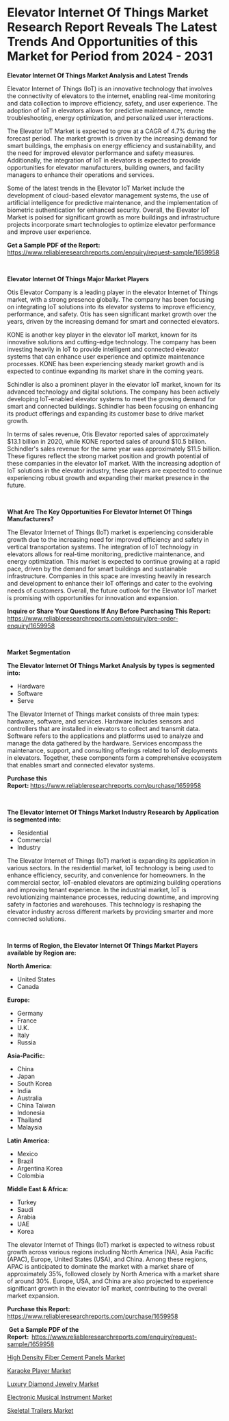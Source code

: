 <p><h1>Elevator Internet Of Things Market Research Report Reveals The Latest Trends And Opportunities of this Market for Period from 2024 - 2031</h1></p><p><strong>Elevator Internet Of Things Market Analysis and Latest Trends</strong></p>
<p><p>Elevator Internet of Things (IoT) is an innovative technology that involves the connectivity of elevators to the internet, enabling real-time monitoring and data collection to improve efficiency, safety, and user experience. The adoption of IoT in elevators allows for predictive maintenance, remote troubleshooting, energy optimization, and personalized user interactions.</p><p>The Elevator IoT Market is expected to grow at a CAGR of 4.7% during the forecast period. The market growth is driven by the increasing demand for smart buildings, the emphasis on energy efficiency and sustainability, and the need for improved elevator performance and safety measures. Additionally, the integration of IoT in elevators is expected to provide opportunities for elevator manufacturers, building owners, and facility managers to enhance their operations and services.</p><p>Some of the latest trends in the Elevator IoT Market include the development of cloud-based elevator management systems, the use of artificial intelligence for predictive maintenance, and the implementation of biometric authentication for enhanced security. Overall, the Elevator IoT Market is poised for significant growth as more buildings and infrastructure projects incorporate smart technologies to optimize elevator performance and improve user experience.</p></p>
<p><strong>Get a Sample PDF of the Report:&nbsp;</strong> <a href="https://www.reliableresearchreports.com/enquiry/request-sample/1659958">https://www.reliableresearchreports.com/enquiry/request-sample/1659958</a></p>
<p>&nbsp;</p>
<p><strong>Elevator Internet Of Things Major Market Players</strong></p>
<p><p>Otis Elevator Company is a leading player in the elevator Internet of Things market, with a strong presence globally. The company has been focusing on integrating IoT solutions into its elevator systems to improve efficiency, performance, and safety. Otis has seen significant market growth over the years, driven by the increasing demand for smart and connected elevators.</p><p>KONE is another key player in the elevator IoT market, known for its innovative solutions and cutting-edge technology. The company has been investing heavily in IoT to provide intelligent and connected elevator systems that can enhance user experience and optimize maintenance processes. KONE has been experiencing steady market growth and is expected to continue expanding its market share in the coming years.</p><p>Schindler is also a prominent player in the elevator IoT market, known for its advanced technology and digital solutions. The company has been actively developing IoT-enabled elevator systems to meet the growing demand for smart and connected buildings. Schindler has been focusing on enhancing its product offerings and expanding its customer base to drive market growth.</p><p>In terms of sales revenue, Otis Elevator reported sales of approximately $13.1 billion in 2020, while KONE reported sales of around $10.5 billion. Schindler's sales revenue for the same year was approximately $11.5 billion. These figures reflect the strong market position and growth potential of these companies in the elevator IoT market. With the increasing adoption of IoT solutions in the elevator industry, these players are expected to continue experiencing robust growth and expanding their market presence in the future.</p></p>
<p>&nbsp;</p>
<p><strong>What Are The Key Opportunities For Elevator Internet Of Things Manufacturers?</strong></p>
<p><p>The Elevator Internet of Things (IoT) market is experiencing considerable growth due to the increasing need for improved efficiency and safety in vertical transportation systems. The integration of IoT technology in elevators allows for real-time monitoring, predictive maintenance, and energy optimization. This market is expected to continue growing at a rapid pace, driven by the demand for smart buildings and sustainable infrastructure. Companies in this space are investing heavily in research and development to enhance their IoT offerings and cater to the evolving needs of customers. Overall, the future outlook for the Elevator IoT market is promising with opportunities for innovation and expansion.</p></p>
<p><strong>Inquire or Share Your Questions If Any Before Purchasing This Report:</strong> <a href="https://www.reliableresearchreports.com/enquiry/pre-order-enquiry/1659958">https://www.reliableresearchreports.com/enquiry/pre-order-enquiry/1659958</a></p>
<p>&nbsp;</p>
<p><strong>Market Segmentation</strong></p>
<p><strong>The Elevator Internet Of Things Market Analysis by types is segmented into:</strong></p>
<p><ul><li>Hardware</li><li>Software</li><li>Serve</li></ul></p>
<p><p>The Elevator Internet of Things market consists of three main types: hardware, software, and services. Hardware includes sensors and controllers that are installed in elevators to collect and transmit data. Software refers to the applications and platforms used to analyze and manage the data gathered by the hardware. Services encompass the maintenance, support, and consulting offerings related to IoT deployments in elevators. Together, these components form a comprehensive ecosystem that enables smart and connected elevator systems.</p></p>
<p><strong>Purchase this Report:&nbsp;</strong><a href="https://www.reliableresearchreports.com/purchase/1659958">https://www.reliableresearchreports.com/purchase/1659958</a></p>
<p>&nbsp;</p>
<p><strong>The Elevator Internet Of Things Market Industry Research by Application is segmented into:</strong></p>
<p><ul><li>Residential</li><li>Commercial</li><li>Industry</li></ul></p>
<p><p>The Elevator Internet of Things (IoT) market is expanding its application in various sectors. In the residential market, IoT technology is being used to enhance efficiency, security, and convenience for homeowners. In the commercial sector, IoT-enabled elevators are optimizing building operations and improving tenant experience. In the industrial market, IoT is revolutionizing maintenance processes, reducing downtime, and improving safety in factories and warehouses. This technology is reshaping the elevator industry across different markets by providing smarter and more connected solutions.</p></p>
<p>&nbsp;</p>
<p><strong>In terms of Region, the Elevator Internet Of Things Market Players available by Region are:</strong></p>
<p>
    <p> <strong> North America: </strong>
        <ul>
            <li>United States</li>
            <li>Canada</li>
        </ul>
        </p> 
    <p> <strong> Europe: </strong>
        <ul>
            <li>Germany</li>
            <li>France</li>
            <li>U.K.</li>
            <li>Italy</li>
            <li>Russia</li>
        </ul>
        </p> 
    <p> <strong> Asia-Pacific: </strong>
        <ul>
            <li>China</li>
            <li>Japan</li>
            <li>South Korea</li>
            <li>India</li>
            <li>Australia</li>
            <li>China Taiwan</li>
            <li>Indonesia</li>
            <li>Thailand</li>
            <li>Malaysia</li>
        </ul>
        </p> 
    <p> <strong> Latin America: </strong>
        <ul>
            <li>Mexico</li>
            <li>Brazil</li>
            <li>Argentina Korea</li>
            <li>Colombia</li>
        </ul>
        </p> 
    <p> <strong> Middle East & Africa: </strong>
        <ul>
            <li>Turkey</li>
            <li>Saudi</li>
            <li>Arabia</li>
            <li>UAE</li>
            <li>Korea</li>
        </ul>
    </p>
    </p>
<p><p>The elevator Internet of Things (IoT) market is expected to witness robust growth across various regions including North America (NA), Asia Pacific (APAC), Europe, United States (USA), and China. Among these regions, APAC is anticipated to dominate the market with a market share of approximately 35%, followed closely by North America with a market share of around 30%. Europe, USA, and China are also projected to experience significant growth in the elevator IoT market, contributing to the overall market expansion.</p></p>
<p><strong>Purchase this Report: </strong><a href="https://www.reliableresearchreports.com/purchase/1659958">https://www.reliableresearchreports.com/purchase/1659958</a></p>
<p>&nbsp;<strong>Get a Sample PDF of the Report:&nbsp;&nbsp;</strong><a href="https://www.reliableresearchreports.com/enquiry/request-sample/1659958">https://www.reliableresearchreports.com/enquiry/request-sample/1659958</a></p>
<p><strong></strong></p>
<p><p><a href="https://view.publitas.com/reportprime-1/high-density-fiber-cement-panels-market-research-report-the-key-to-successful-business-strategy-forecasted-for-period-from-2024-2031/">High Density Fiber Cement Panels Market</a></p><p><a href="https://extreme-scabiosa-c81.notion.site/Karaoke-Player-Market-Size-Focuses-on-Market-Dynamics-In-Depth-Analysis-and-Future-Projections-of-i-ea2a4922b83d4ad6af81c9dd33658c90">Karaoke Player Market</a></p><p><a href="https://view.publitas.com/reportprime-1/luxury-diamond-jewelry-market-research-report-the-key-to-successful-business-strategy-forecasted-for-period-from-2024-2031/">Luxury Diamond Jewelry Market</a></p><p><a href="https://carnation-joke-41f.notion.site/Global-Electronic-Musical-Instrument-Market-by-Types-Applications-and-Major-Players-with-Regional-7047b38eab8b4d48b9b419ce36b8e9d6">Electronic Musical Instrument Market</a></p><p><a href="https://adventurous-uranium-ef9.notion.site/Skeletal-Trailers-Market-Size-and-Growth-Market-Segmentation-Regional-and-Country-Breakdowns-and--1d25d4fcf16e434eb965893c2c6eb70d">Skeletal Trailers Market</a></p></p>